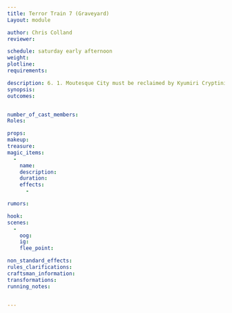 ```yaml
---
title: Terror Train 7 (Graveyard)
Layout: module

author: Chris Colland
reviewer: 

schedule: saturday early afternoon
weight: 
plotline: 
requirements: 

description: 6. 1. Moutesque City must be reclaimed by Kyumiri Cryptinith’s decree. The seventh target is the Graveyard
synopsis:   
outcomes: 


number_of_cast_members: 
Roles: 

props: 
makeup: 
treasure: 
magic_items:
  - 
    name: 
    description:  
    duration: 
    effects: 
      - 

rumors: 

hook: 
scenes: 
  - 
    oog: 
    ig: 
    flee_point: 

non_standard_effects: 
rules_clarifications: 
craftsman_information: 
transformations: 
running_notes: 


---
```

